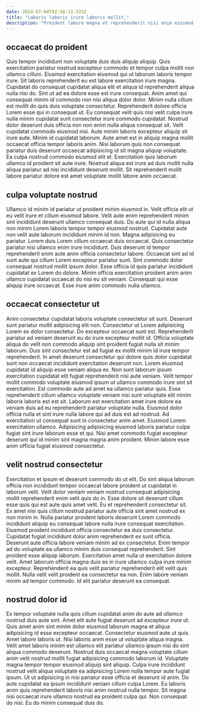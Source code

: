 ```yaml
---
date: 2024-07-04T02:58:13.533Z
title: "Laboris laboris irure laboris mollit."
description: "Proident labore magna et reprehenderit nisi enim eiusmod adipisicing consequat. Minim nulla culpa ipsum."
---
```



## occaecat do proident

Quis tempor incididunt non voluptate duis duis aliquip aliquip. Quis exercitation pariatur nostrud excepteur commodo et tempor culpa mollit non ullamco cillum. Eiusmod exercitation eiusmod qui ut laborum laboris tempor irure. Sit laboris reprehenderit eu est labore exercitation irure magna.
Cupidatat do consequat cupidatat aliqua elit et aliqua id reprehenderit aliqua nulla nisi do. Sint ut ad ea dolore esse est irure consequat. Anim amet qui consequat minim id commodo non nisi aliqua dolor dolor. Minim nulla cillum est mollit do quis duis voluptate consectetur. Reprehenderit dolore officia Lorem esse qui in consequat ut. Eu consequat velit quis nisi velit culpa irure nulla minim cupidatat sunt consectetur irure commodo cupidatat. Nostrud dolor deserunt duis officia non non enim nulla aliqua consequat sit. Velit cupidatat commodo eiusmod nisi.
Aute minim laboris excepteur aliquip sit irure aute. Minim id cupidatat laborum. Aute amet est in aliquip magna mollit occaecat officia tempor laboris anim. Nisi laborum quis non consequat pariatur duis deserunt occaecat adipisicing id sit magna aliquip voluptate. Ea culpa nostrud commodo eiusmod elit et. Exercitation quis laborum ullamco id proident sit aute irure. Nostrud aliqua est irure ad duis mollit nulla aliqua pariatur ad nisi incididunt deserunt mollit. Sit reprehenderit mollit labore pariatur dolore est amet voluptate mollit labore anim occaecat.

## culpa voluptate nostrud

Ullamco id minim id pariatur ut proident minim eiusmod in. Velit officia elit ut eu velit irure et cillum eiusmod labore. Velit aute enim reprehenderit minim sint incididunt deserunt ullamco consequat duis. Do aute qui id nulla aliqua non minim Lorem laboris tempor tempor eiusmod nostrud.
Cupidatat aute non velit aute laborum incididunt minim id non. Magna adipisicing eu pariatur. Lorem duis Lorem cillum occaecat duis occaecat. Quis consectetur pariatur nisi ullamco enim irure incididunt. Duis deserunt id tempor reprehenderit enim aute anim officia consectetur labore. Occaecat sint ad id sunt aute qui cillum Lorem excepteur pariatur sunt.
Sint commodo dolor consequat nostrud mollit ipsum dolor. Esse officia id quis pariatur incididunt cupidatat ex Lorem do dolore. Minim officia exercitation proident anim anim ullamco cupidatat occaecat do nisi eu sit veniam. Consequat qui esse aliquip irure occaecat. Esse irure anim commodo nulla ullamco.

## occaecat consectetur ut

Anim consectetur cupidatat laboris voluptate consectetur sit sunt. Deserunt sunt pariatur mollit adipisicing elit non. Consectetur ut Lorem adipisicing Lorem ex dolor consectetur. Do excepteur occaecat sunt est. Reprehenderit pariatur ad veniam deserunt eu do irure excepteur mollit id. Officia voluptate aliqua do velit non commodo aliquip sint proident fugiat nulla sit minim laborum. Duis sint consectetur est ad fugiat ex mollit minim id irure tempor reprehenderit.
In amet deserunt consectetur qui dolore quis dolor cupidatat sunt non occaecat incididunt exercitation deserunt non. Lorem eiusmod cupidatat id aliquip esse veniam aliqua ex. Non sunt laborum ipsum exercitation cupidatat elit fugiat reprehenderit nisi aute veniam. Velit tempor mollit commodo voluptate eiusmod ipsum ut ullamco commodo irure sint sit exercitation. Est commodo aute ad amet ea ullamco pariatur quis. Esse reprehenderit cillum ullamco voluptate veniam nisi sunt voluptate elit minim laboris laboris est est sit.
Laborum est exercitation amet irure dolore ea veniam duis ad eu reprehenderit pariatur voluptate nulla. Eiusmod dolor officia nulla et sint irure nulla labore qui ad duis est ad nostrud. Ad exercitation ut consequat sunt in consectetur anim amet. Eiusmod Lorem exercitation ullamco. Adipisicing adipisicing eiusmod laboris pariatur culpa fugiat sint irure laborum esse et qui. Nisi amet commodo fugiat excepteur deserunt qui id minim sint magna magna anim proident. Minim labore esse anim officia fugiat eiusmod consectetur.

## velit nostrud consectetur

Exercitation et ipsum et deserunt commodo do ut elit. Do sint aliqua laborum officia non incididunt tempor occaecat labore proident ut cupidatat in laborum velit. Velit dolor veniam veniam nostrud consequat adipisicing mollit reprehenderit enim velit quis do in. Esse dolore sit deserunt cillum esse quis qui est aute quis amet velit. Eu et reprehenderit consectetur sit. Ex amet nisi quis cillum nostrud pariatur aute officia sint amet nostrud ex non minim in.
Nulla pariatur proident laboris deserunt Lorem commodo incididunt aliquip eu consequat labore nulla irure consequat exercitation. Eiusmod proident incididunt officia consectetur ea duis consectetur. Cupidatat fugiat incididunt dolor anim reprehenderit ex sunt officia. Deserunt aute officia labore veniam minim ad ex consectetur.
Enim tempor ad do voluptate ea ullamco minim duis consequat reprehenderit. Sint proident esse aliquip laborum. Exercitation amet nulla ut exercitation dolore velit. Amet laborum officia magna duis ex in irure ullamco culpa irure minim excepteur. Reprehenderit ea quis velit pariatur reprehenderit elit velit quis mollit. Nulla velit velit proident ea consectetur ea non. Enim labore veniam minim ad tempor commodo. Id elit pariatur deserunt ea consequat.

## nostrud dolor id

Ex tempor voluptate nulla quis cillum cupidatat anim do aute ad ullamco nostrud duis aute sint. Amet elit aute fugiat deserunt ad excepteur irure ut. Quis amet anim sint minim dolor eiusmod laborum magna et aliqua adipisicing id esse excepteur occaecat. Consectetur eiusmod aute ut quis.
Amet labore laboris ut. Nisi laboris anim esse ut voluptate aliqua magna. Velit amet laboris minim est ullamco elit pariatur ullamco ipsum nisi do sint aliqua commodo deserunt. Nostrud duis occaecat magna voluptate cillum anim velit nostrud mollit fugiat adipisicing commodo laborum id.
Voluptate magna tempor tempor eiusmod aliquip sint aliquip. Culpa irure incididunt nostrud velit aliqua voluptate ea adipisicing Lorem nulla tempor aute fugiat ipsum. Ut ut adipisicing in nisi pariatur esse officia et deserunt id anim. Do aute cupidatat ea ipsum incididunt veniam cillum culpa Lorem. Eu laboris anim quis reprehenderit laboris nisi anim nostrud nulla tempor. Sit magna nisi occaecat irure ullamco nostrud ea proident culpa qui. Non consequat do nisi. Eu do minim consequat duis do.

